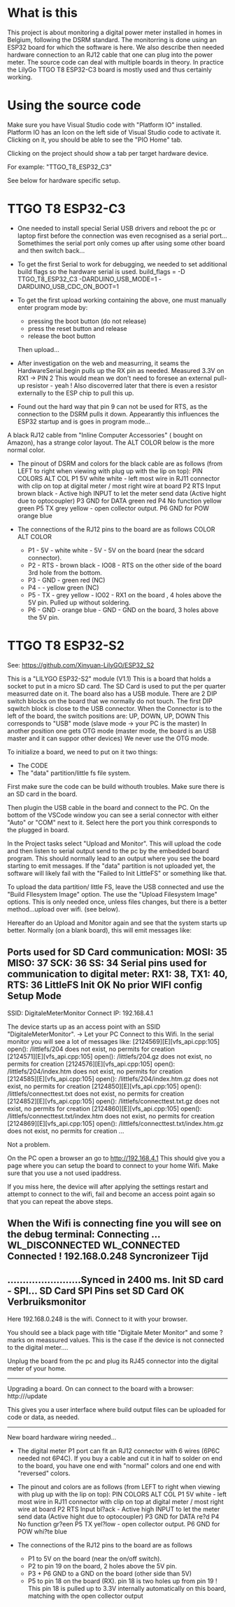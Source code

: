 # What is this
This project is about monitoring a digital power meter installed in homes in Belgium, following the DSRM standard. 
The monitorring is done using an ESP32 board for which the software is here. 
We also describe then needed hardware connection to an RJ12 cable that one can plug into the power meter. 
The source code can deal with multiple boards in theory. 
In practice the LilyGo TTGO T8 ESP32-C3 board is mostly used and thus certainly working. 


# Using the source code
Make sure you have Visual Studio code with "Platform IO" installed. 
Platform IO has an Icon on the left side of Visual Studio code to activate it. 
Clicking on it, you should be able to see the "PIO Home" tab. 

Clicking on the project should show a tab per target hardware device. 

For example: "TTGO_T8_ESP32_C3"  

See below for hardware specific setup. 



# TTGO T8 ESP32-C3
- One needed to install special Serial USB drivers and reboot the pc or laptop first before the connection was even recognised as a serial port...
  Somethimes the serial port only comes up after using some other board and then switch back...
- To get the first Serial to work for debugging, we needed to set additional build flags so the hardware serial is used. 
  build_flags = 
    -D TTGO_T8_ESP32_C3
	-DARDUINO_USB_MODE=1
    -DARDUINO_USB_CDC_ON_BOOT=1
- To get the first upload working containing the above, one must manually enter program mode by:
  - pressing the boot button (do not release)
  - press the reset button and release
  - release the boot button

  Then upload...
  
- After investigation on the web and measurring, it seams the HardwareSerial.begin pulls up the RX pin as needed. 
  Measured 3.3V on RX1 -> PIN 2
  This would mean we don't need to foresee an external pull-up resistor - yeah ! 
  Also discoverred later that there is even a resistor externally to the ESP chip to pull this up.  

- Found out the hard way that pin 9 can not be used for RTS, as the connection to the DSRM pulls it down. 
  Appearantly this influences the ESP32 startup and is goes in program mode...

A black RJ12 cable from "Inline Computer Accessories" ( bought on Amazon), has a strange color layout. The ALT COLOR below is the more normal color. 

- The pinout of DSRM and colors for the black cable are as follows (from LEFT to right when viewing with plug up with the lip on top): 
   PIN               COLORS  ALT COL
   P1   5V           white   white    - left most wire in RJ11 connector with clip on top at digital meter / most right wire at board 
   P2   RTS Input    brown   black    - Active high INPUT to let the meter send data (Active hight due to optocoupler)
   P3   GND for DATA green   red
   P4   No function  yellow  green
   P5   TX           grey    yellow   - open collector output. 
   P6   GND for POW  orange  blue

- The connections of the RJ12 pins to the board are as follows
               COLOR  ALT COLOR
  - P1 -  5V - white  white  -    5V -  5V on the board (near the sdcard connector). 
  - P2 - RTS - brown  black  -  IO08 - RTS on the other side of the board 3rd hole from the bottom. 
  - P3 - GND - green  red      (NC)
  - P4 -     - yellow green    (NC)
  - P5 - TX  - grey   yellow  -  IO02 - RX1 on the board , 4 holes above the 5V pin. Pulled up without soldering.
  - P6 - GND - orange blue    -  GND  - GND on the board, 3 holes above the 5V pin. 

# TTGO T8 ESP32-S2
See: https://github.com/Xinyuan-LilyGO/ESP32_S2

This is a "LILYGO ESP32-S2" module (V1.1)
This is a board that holds a socket to put in a micro SD card. 
The SD Card is used to put the per quarter measurred date on it. 
The board also has a USB module. 
There are 2 DIP switch blocks on the board that we normally do not touch. 
The first DIP sqwitch block is close to the USB connector. 
When the Connector is to the left of the board, the switch positions are: UP, DOWN, UP, DOWN
This corresponds to "USB" mode (slave mode -> your PC is the master)
In another position one gets OTG mode (master mode, the board is an USB master and it can suppor other devices) 
We never use the OTG mode. 

To initialize a board, we need to put on it two things:
- The CODE
- The "data" partition/little fs file system. 

First make sure the code can be build withouth troubles. 
Make sure there is an SD card in the board. 

Then plugin the USB cable in the board and connect to the PC. 
On the bottom of the VSCode window you can see a serial connector with either "Auto" or "COM<n>" next to it. 
Select here the port you think corresponds to the plugged in board. 

In the Project tasks select "Upload and Monitor". 
This will upload the code and then listen to serial output send to the pc by the embedded board program. 
This should normally lead to an output where you see the board starting to emit messages. 
If the "data" partition is not uploaded yet, the software will likely fail with the "Failed to Init LittleFS" or something like that. 

To upload the data partition/ little FS, leave the USB connected and use the "Build FIlesystem Image" option. 
The use the "Upload Filesystem Image" options. This is only needed once, unless files changes, but there is a better method...upload over wifi. (see below).  

Hereafter do an Upload and Monitor again and see that the system starts up better. 
Normally (on a blank board), this will emit messages like: 

  Ports used for SD Card communication:
  MOSI: 35
  MISO: 37
  SCK: 36
  SS: 34
  Serial pins used for communication to digital meter:
  RX1: 38, TX1: 40, RTS: 36
  LittleFS Init OK
  No prior WIFI config
      Setup Mode
  --------------------------------
  SSID:
  DigitaleMeterMonitor
  Connect IP:
  192.168.4.1

The device starts up as an access point with an SSID "DigitaleMeterMonitor". 
-> Let your PC Connect to this Wifi. 
In the serial monitor you will see a lot of messages like: 
[2124569][E][vfs_api.cpp:105] open(): /littlefs/204 does not exist, no permits for creation   
[2124571][E][vfs_api.cpp:105] open(): /littlefs/204.gz does not exist, no permits for creation
[2124576][E][vfs_api.cpp:105] open(): /littlefs/204/index.htm does not exist, no permits for creation   
[2124585][E][vfs_api.cpp:105] open(): /littlefs/204/index.htm.gz does not exist, no permits for creation
[2124850][E][vfs_api.cpp:105] open(): /littlefs/connecttest.txt does not exist, no permits for creation   
[2124852][E][vfs_api.cpp:105] open(): /littlefs/connecttest.txt.gz does not exist, no permits for creation
[2124860][E][vfs_api.cpp:105] open(): /littlefs/connecttest.txt/index.htm does not exist, no permits for creation
[2124869][E][vfs_api.cpp:105] open(): /littlefs/connecttest.txt/index.htm.gz does not exist, no permits for creation
...

Not a problem. 

On the PC open a browser an go to http://192.168.4.1
This should give you a page where you can setup the board to connect to your home Wifi. 
Make sure that you use a not used ipaddress. 

If you miss here, the device will after applying the settings restart and attempt to connect to the wifi, fail and 
become an access point again so that you can repeat the above steps.

When the Wifi is connecting fine you will see on the debug terminal:
  Connecting ...
  WL_DISCONNECTED
  WL_CONNECTED
  Connected !
  192.168.0.248
  Syncronizeer Tijd
  --------------------------------
  ........................Synced in 2400 ms.
  Init SD card - SPI...
  SD Card SPI Pins set
  SD Card OK
  Verbruiksmonitor
  --------------------------------
  
Here 192.168.0.248 is the wifi. Connect to it with your browser. 

You should see a black page with title "Digitale Meter Monitor" and some ? marks on meassured values. 
This is the case if the device is not connected to the digital meter....

Unplug the board from the pc and plug its RJ45 connector into the digital meter of your home. 

-----------------------------

Upgrading a board.
On can connect to the board with a browser:
http://<ipaddress>/update

This gives you a user interface where build output files can be uploaded for code or data, as needed. 

-----------------------------

New board hardware wiring needed...
- The digital meter P1 port can fit an RJ12 connector with 6 wires (6P6C needed not 6P4C). 
  If you buy a cable and cut it in half to solder on end to the board, you have one end with "normal" colors and one end with "reversed" colors. 
- The pinout and colors are as follows (from LEFT to right when viewing with plug up with the lip on top): 
   PIN               COLORS  ALT COL
   P1   5V           white - left most wire in RJ11 connector with clip on top at digital meter / most right wire at board 
   P2   RTS Input    bl?ack - Active high INPUT to let the meter send data (Active hight due to optocoupler)
   P3   GND for DATA re?d
   P4   No function  gr?een
   P5   TX           yel?low - open collector output. 
   P6   GND for POW  whi?te   blue 

- The connections of the RJ12 pins to the board are as follows
  - P1 to 5V on the board (near the on/off switch). 
  - P2 to pin 19 on the board, 2 holes above the 5V pin. 
  - P3 + P6 GND to a GND on the board (other side than 5V)
  - P5 to pin 18 on the board (RX). pin 18 is two holes up from pin 19 ! 
    This pin 18 is pulled up to 3.3V internally automatically on this board, matching with the open collector output